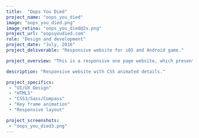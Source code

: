 ```yaml
---
title:  "Oops You Died"
project_name: "oops_you_died"
image: "oops_you_died.png"
image_retina: "oops_you_died@2x.png"
project_url: "oopsyoudied.com"
role: "Design and development"
project_date: "July, 2016"
project_deliverable: "Responsive website for iOS and Android game."

project_overview: "This is a responsive one page website, which presents Oops You Died game."

description: "Responsive website with CSS animated details."

project_specifics:
 - "UI/UX Design"
 - "HTML5"
 - "CSS3/Sass/Compass"
 - "Key frame animation"
 - "Responsive layout"

project_screenshots:
 - "oops_you_died3.png"
---
```

